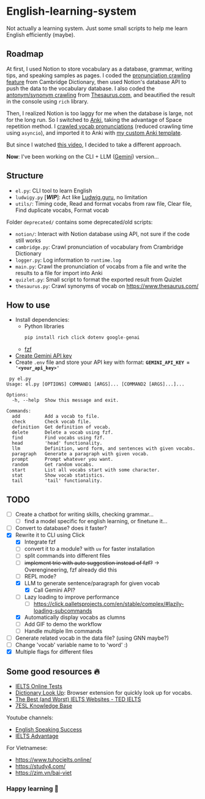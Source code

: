 # English-learning-system
Not actually a learning system. Just some small scripts to help me learn English efficiently (maybe).

## Roadmap
At first, I used Notion to store vocabulary as a database, grammar, writing tips, and speaking samples as pages. I coded the [pronunciation crawling feature](/deprecated/cambridge.py) from Cambridge Dictionary, then used Notion's database API to push the data to the vocabulary database.
I also coded the [antonym/synonym crawling](/deprecated/thesaurus.py) from [Thesaurus.com](https://www.thesaurus.com/), and beautified the result in the console using `rich` library.

Then, I realized Notion is too laggy for me when the database is large, not for the long run. 
So I switched to [Anki](https://apps.ankiweb.net/), taking the advantage of Space repetition method. I [crawled vocab pronunciations](/deprecated/main.py) (reduced crawling time using `asyncio`), and imported it to Anki with [my custom Anki template](/anki_template.html). 

But since I watched [this video](https://www.youtube.com/watch?v=--Hu2w0s72Y), I decided to take a different approach.

**Now**: I've been working on the CLI + LLM ([Gemini](https://ai.google.dev/gemini-api/docs)) version...

## Structure
- `el.py`: CLI tool to learn English
- `ludwigy.py` [***WIP***]: Act like [Ludwig.guru](https://app.ludwig.guru/), no limitation
- `utils/`: Timing code, Read and format vocabs from raw file, Clear file, Find duplicate vocabs, Format vocab

Folder `deprecated/` contains some deprecated/old scripts:
- `notion/`: Interact with Notion database using API, not sure if the code still works
- `cambridge.py`: Crawl pronunciation of vocabulary from Crambridge Dictionary
- `logger.py`: Log information to `runtime.log`
- `main.py`: Crawl the pronunciation of vocabs from a file and write the results to a file for import into Anki
- `quizlet.py`: Small script to format the exported result from Quizlet
- `thesaurus.py`: Crawl synonyms of vocab on https://www.thesaurus.com/

## How to use
- Install dependencies:
    - Python libraries
        ```py
        pip install rich click dotenv google-genai
        ```
    - [fzf](https://github.com/junegunn/fzf)
- [Create Gemini API key](https://ai.google.dev/gemini-api/docs/api-key)
- Create `.env` file and store your API key with format: **`GEMINI_API_KEY = '<your_api_key>'`**

```
 py el.py
Usage: el.py [OPTIONS] COMMAND1 [ARGS]... [COMMAND2 [ARGS]...]...

Options:
  -h, --help  Show this message and exit.

Commands:
  add         Add a vocab to file.
  check       Check vocab file.
  definition  Get definition of vocab.
  delete      Delete a vocab using fzf.
  find        Find vocabs using fzf.
  head        'head' functionality.
  llm         Definition, word form, and sentences with given vocabs.
  paragraph   Generate a paragraph with given vocab.
  prompt      Prompt whatever you want.
  random      Get random vocabs.
  start       List all vocabs start with some character.
  stat        Show vocab statistics.
  tail        'tail' functionality.
```

## TODO
- [ ] Create a chatbot for writing skills, checking grammar...
    - [ ] find a model specific for english learning, or finetune it...
- [ ] Convert to database? does it faster?
- [x] Rewrite it to CLI using Click 
    - [x] Integrate fzf
    - [ ] convert it to a module? with `uv` for faster installation
    - [ ] split commands into different files
    - [ ] ~~implement trie with auto suggestion instead of fzf?~~ -> Overengineering, fzf already did this
    - [ ] REPL mode?
    - [x] LLM to generate sentence/paragraph for given vocab
        - [x] Call Gemini API?
    - [ ] Lazy loading to improve performance
        - [ ] https://click.palletsprojects.com/en/stable/complex/#lazily-loading-subcommands
    - [x] Automatically display vocabs as clumns
    - [ ] Add GIF to demo the workflow
    - [ ] Handle multiple llm commands
- [ ] Generate related vocab in the data file? (using GNN maybe?)
- [ ] Change 'vocab' variable name to to 'word' :)
- [x] Multiple flags for different files

## Some good resources 🔥
- [IELTS Online Tests](https://ieltsonlinetests.com/ielts-exam-library#academic-test)
- [Dictionary Look Up](https://github.com/ngntrgduc/Dictionary-Look-Up): Browser extension for quickly look up for vocabs.
- [The Best (and Worst) IELTS Websites - TED IELTS](https://ted-ielts.com/ielts-website-review/)
- [7ESL Knowledge Base](https://7esl.com/)

Youtube channels:
- [English Speaking Success](https://www.youtube.com/@EnglishSpeakingSuccess)
- [IELTS Advantage](https://www.youtube.com/@Ieltsadvantage)

For Vietnamese:
- https://www.tuhocielts.online/
- https://study4.com/
- https://zim.vn/bai-viet

### Happy learning 🐧